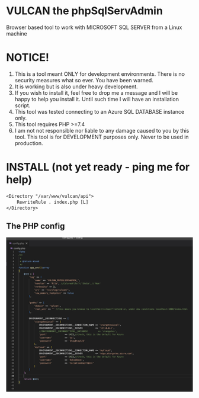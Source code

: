 # VULCAN the phpSqlServAdmin
Browser based tool to work with MICROSOFT SQL SERVER from a Linux machine  

NOTICE!
=======

1. This is a tool meant ONLY for development environments. There is no security measures what so ever. You have been warned.
2. It is working but is also under heavy development.  
3. If you wish to install it, feel free to drop me a message and I will be happy to help you install it. Until such time I will have an installation script.
4. This tool was tested connecting to an Azure SQL DATABASE instance only.
5. This tool requires PHP >=7.4 
6. I am not not responsible nor liable to any damage caused to you by this tool. This tool is for DEVELOPMENT purposes only. Never to be used in production.



INSTALL (not yet ready - ping me for help)
==========================================
```
<Directory "/var/www/vulcan/api">
    RewriteRule . index.php [L]
</Directory>
```

## The PHP config
![example php config](./docs/1_config.jpeg)